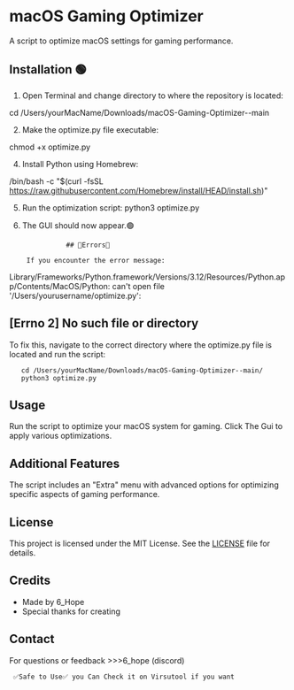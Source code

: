 # macOS Gaming Optimizer

A script to optimize macOS settings for gaming performance.

## Installation 🟢

1. Open Terminal and change directory to where the repository is located:

cd /Users/yourMacName/Downloads/macOS-Gaming-Optimizer--main

2. Make the optimize.py file executable:
  
chmod +x optimize.py

4. Install Python using Homebrew:
   
  
/bin/bash -c "$(curl -fsSL https://raw.githubusercontent.com/Homebrew/install/HEAD/install.sh)"

5. Run the optimization script:
python3 optimize.py

6. The GUI should now appear.🟢

   

                  ## 🔴Errors🔴

        If you encounter the error message:

  Library/Frameworks/Python.framework/Versions/3.12/Resources/Python.app/Contents/MacOS/Python: can't open file 
   '/Users/yourusername/optimize.py':  
   
  ## [Errno 2] No such file or directory
   To fix this, navigate to the correct directory where the optimize.py file is located and run the script:


       cd /Users/yourMacName/Downloads/macOS-Gaming-Optimizer--main/
       python3 optimize.py

 
 

## Usage

Run the script to optimize your macOS system for gaming. Click The Gui to apply various optimizations.

## Additional Features

The script includes an "Extra" menu with advanced options for optimizing specific aspects of gaming performance.

## License

This project is licensed under the MIT License. See the [LICENSE](LICENSE) file for details.

## Credits

- Made by 6_Hope
- Special thanks for creating

## Contact

For questions or feedback >>>6_hope (discord)


     ✅Safe to Use✅ you Can Check it on Virsutool if you want

